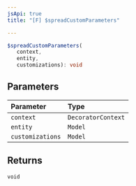 ```yaml
---
jsApi: true
title: "[F] $spreadCustomParameters"

---
```

```ts
$spreadCustomParameters(
   context, 
   entity, 
   customizations): void
```

## Parameters

| Parameter | Type |
| :------ | :------ |
| `context` | `DecoratorContext` |
| `entity` | `Model` |
| `customizations` | `Model` |

## Returns

`void`
